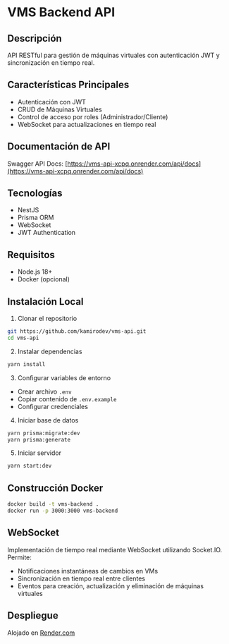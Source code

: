 # VMS Backend API

## Descripción
API RESTful para gestión de máquinas virtuales con autenticación JWT y sincronización en tiempo real.

## Características Principales
- Autenticación con JWT
- CRUD de Máquinas Virtuales
- Control de acceso por roles (Administrador/Cliente)
- WebSocket para actualizaciones en tiempo real

## Documentación de API
Swagger API Docs: [https://vms-api-xcpq.onrender.com/api/docs](https://vms-api-xcpq.onrender.com/api/docs)

## Tecnologías
- NestJS
- Prisma ORM
- WebSocket
- JWT Authentication

## Requisitos
- Node.js 18+
- Docker (opcional)

## Instalación Local

1. Clonar el repositorio
```bash
git https://github.com/kamirodev/vms-api.git
cd vms-api
```

2. Instalar dependencias
```bash
yarn install
```

3. Configurar variables de entorno
- Crear archivo `.env`
- Copiar contenido de `.env.example`
- Configurar credenciales

4. Iniciar base de datos
```bash
yarn prisma:migrate:dev
yarn prisma:generate
```

5. Iniciar servidor
```bash
yarn start:dev
```

## Construcción Docker
```bash
docker build -t vms-backend .
docker run -p 3000:3000 vms-backend
```

## WebSocket
Implementación de tiempo real mediante WebSocket utilizando Socket.IO. Permite:
- Notificaciones instantáneas de cambios en VMs
- Sincronización en tiempo real entre clientes
- Eventos para creación, actualización y eliminación de máquinas virtuales

## Despliegue
Alojado en [Render.com](https://render.com)
